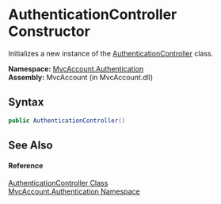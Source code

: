 AuthenticationController Constructor
====================================
Initializes a new instance of the [AuthenticationController][1] class.

**Namespace:** [MvcAccount.Authentication][2]  
**Assembly:** MvcAccount (in MvcAccount.dll)

Syntax
------

```csharp
public AuthenticationController()
```


See Also
--------

#### Reference
[AuthenticationController Class][1]  
[MvcAccount.Authentication Namespace][2]  

[1]: README.md
[2]: ../README.md